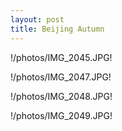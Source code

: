 ```yaml
---
layout: post
title: Beijing Autumn
---
```

!/photos/IMG_2045.JPG!

!/photos/IMG_2047.JPG!

!/photos/IMG_2048.JPG!

!/photos/IMG_2049.JPG!
